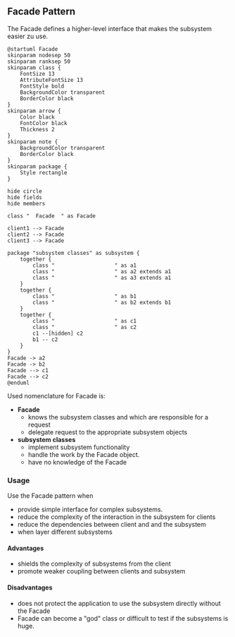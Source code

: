 ## Facade Pattern

The Facade defines a higher-level interface that makes the subsystem easier zu use.

```plantuml
@startuml Facade
skinparam nodesep 50
skinparam ranksep 50
skinparam class {
    FontSize 13
    AttributeFontSize 13
    FontStyle bold
    BackgroundColor transparent
    BorderColor black
}
skinparam arrow {
    Color black
    FontColor black
    Thickness 2
}
skinparam note {
    BackgroundColor transparent
    BorderColor black
}
skinparam package {
    Style rectangle
}

hide circle
hide fields
hide members

class "  Facade  " as Facade 

client1 --> Facade
client2 --> Facade
client3 --> Facade

package "subsystem classes" as subsystem {
    together {
        class "                   " as a1 
        class "                   " as a2 extends a1
        class "                   " as a3 extends a1
    }
    together {
        class "                   " as b1 
        class "                   " as b2 extends b1
    }    
    together {
        class "                   " as c1
        class "                   " as c2
        c1 --[hidden] c2
        b1 -- c2
    }
}
Facade -> a2
Facade -> b2
Facade --> c1
Facade --> c2
@enduml
```

Used nomenclature for Facade is:

* **Facade**
  * knows the subsystem classes and which are responsible for a request
  * delegate request to the appropriate subsystem objects
* **subsystem classes**
  * implement subsystem functionality
  * handle the work by the Facade object.
  * have no knowledge of the Facade

### Usage

Use the Facade pattern when

* provide simple interface for complex subsystems.
* reduce the complexity of the interaction in the subsystem for clients
* reduce the dependencies between client and and the subsystem
* when layer different subsystems

#### Advantages

* shields the complexity of subsystems from the client
* promote weaker coupling between clients and subsystem

#### Disadvantages

* does not protect the application to use the subsystem directly without the Facade
* Facade can become a "god" class or difficult to test if the subsystems is huge.
